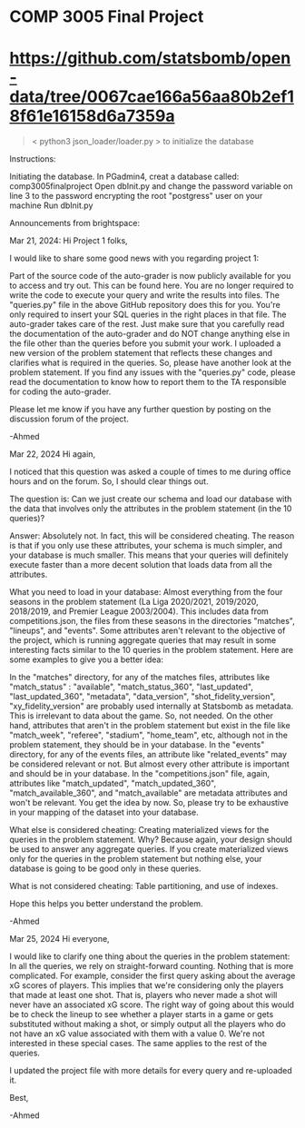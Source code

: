 # COMP 3005 Final Project
# https://github.com/statsbomb/open-data/tree/0067cae166a56aa80b2ef18f61e16158d6a7359a

> < python3 json_loader/loader.py > to initialize the database

Instructions:

Initiating the database.
    In PGadmin4, creat a database called: comp3005finalproject
    Open dbInit.py and change the password variable on line 3 to the password encrypting the root "postgress" user on your machine
    Run dbInit.py








Announcements from brightspace:

Mar 21, 2024:
Hi Project 1 folks,

I would like to share some good news with you regarding project 1:

Part of the source code of the auto-grader is now publicly available for you to access and try out. This can be found here.
You are no longer required to write the code to execute your query and write the results into files. The "queries.py" file in the above GitHub repository does this for you. You're only required to insert your SQL queries in the right places in that file. The auto-grader takes care of the rest. Just make sure that you carefully read the documentation of the auto-grader and do NOT change anything else in the file other than the queries before you submit your work.
I uploaded a new version of the problem statement that reflects these changes and clarifies what is required in the queries. So, please have another look at the problem statement.
If you find any issues with the "queries.py" code, please read the documentation to know how to report them to the TA responsible for coding the auto-grader. 

Please let me know if you have any further question by posting on the discussion forum of the project. 

-Ahmed


Mar 22, 2024
Hi again,

I noticed that this question was asked a couple of times to me during office hours and on the forum. So, I should clear things out.

The question is: Can we just create our schema and load our database with the data that involves only the attributes in the problem statement (in the 10 queries)?

Answer: Absolutely not. In fact, this will be considered cheating. The reason is that if you only use these attributes, your schema is much simpler, and your database is much smaller. This means that your queries will definitely execute faster than a more decent solution that loads data from all the attributes. 

What you need to load in your database: Almost everything from the four seasons in the problem statement (La Liga 2020/2021, 2019/2020, 2018/2019, and Premier League 2003/2004). This includes data from competitions.json, the files from these seasons in the directories "matches", "lineups", and "events". Some attributes aren't relevant to the objective of the project, which is running aggregate queries that may result in some interesting facts similar to the 10 queries in the problem statement. Here are some examples to give you a better idea:

In the "matches" directory, for any of the matches files, attributes like "match_status" : "available", "match_status_360", "last_updated", "last_updated_360", "metadata", "data_version", "shot_fidelity_version", "xy_fidelity_version" are probably used internally at Statsbomb as metadata. This is irrelevant to data about the game. So, not needed. On the other hand, attributes that aren't in the problem statement but exist in the file like "match_week", "referee", "stadium", "home_team", etc, although not in the problem statement, they should be in your database.
In the "events" directory, for any of the events files, an attribute like "related_events" may be considered relevant or not. But almost every other attribute is important and should be in your database.
In the "competitions.json" file, again, attributes like "match_updated", "match_updated_360", "match_available_360", and "match_available" are metadata attributes and won't be relevant. 
You get the idea by now. So, please try to be exhaustive in your mapping of the dataset into your database.

What else is considered cheating: Creating materialized views for the queries in the problem statement. Why? Because again, your design should be used to answer any aggregate queries. If you create materialized views only for the queries in the problem statement but nothing else, your database is going to be good only in these queries.

What is not considered cheating: Table partitioning, and use of indexes.

Hope this helps you better understand the problem. 

-Ahmed



Mar 25, 2024
Hi everyone,

I would like to clarify one thing about the queries in the problem statement: In all the queries, we rely on straight-forward counting. Nothing that is more complicated. For example, consider the first query asking about the average xG scores of players. This implies that we're considering only the players that made at least one shot. That is, players who never made a shot will never have an associated xG score. The right way of going about this would be to check the lineup to see whether a player starts in a game or gets substituted without making a shot, or simply output all the players who do not have an xG value associated with them with a value 0. We're not interested in these special cases. The same applies to the rest of the queries.

I updated the project file with more details for every query and re-uploaded it.

Best,

-Ahmed
